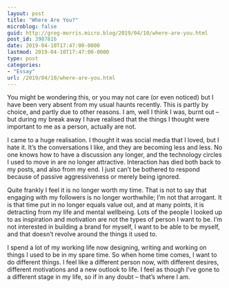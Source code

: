 ```yaml
---
layout: post
title: "Where Are You?"
microblog: false
guid: http://greg-morris.micro.blog/2019/04/10/where-are-you.html
post_id: 3987816
date: 2019-04-10T17:47:00-0000
lastmod: 2019-04-10T17:47:00-0000
type: post
categories:
- "Essay"
url: /2019/04/10/where-are-you.html
---
```

<!--kg-card-begin: html--><p><!--kg-card-begin: html--></p>
<p>You might be wondering this, or you may not care (or even noticed) but I have been very absent from my usual haunts recently. This is partly by choice, and partly due to other reasons. I am, well I think I was, burnt out – but during my break away I have realised that the things I thought were important to me as a person, actually are not.</p>
<p>I came to a huge realisation. I thought it was social media that I loved, but I hate it. It’s the conversations I like, and they are becoming less and less. No one knows how to have a discussion any longer, and the technology circles I used to move in are no longer attractive. Interaction has died both back to my posts, and also from my end. I just can’t be bothered to respond because of passive aggressiveness or merely being ignored.</p>
<p>Quite frankly I feel it is no longer worth my time. That is not to say that engaging with my followers is no longer worthwhile; I’m not that arrogant. It is that time put in no longer equals value out, and at many points, it is detracting from my life and mental wellbeing. Lots of the people I looked up to as inspiration and motivation are not the types of person I want to be. I’m not interested in building a brand for myself, I want to be able to be myself, and that doesn’t revolve around the things it used to.</p>
<p>I spend a lot of my working life now designing, writing and working on things I used to be in my spare time. So when home time comes, I want to do different things. I feel like a different person now, with different desires, different motivations and a new outlook to life. I feel as though I’ve gone to a different stage in my life, so if in any doubt – that’s where I am.</p>
<p><!--kg-card-end: html--></p>
<!--kg-card-end: html-->
